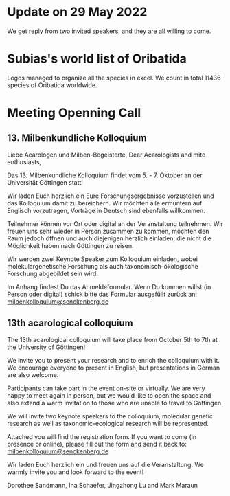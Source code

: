 # Update on 29 May 2022
We get reply from two invited speakers, and they are all willing to come. 

# Subias's world list of Oribatida
Logos managed to organize all the species in excel. We count in total 11436 species of Oribatida worldwide.

# Meeting Openning Call
## 13. Milbenkundliche Kolloquium
Liebe Acarologen und Milben-Begeisterte, Dear Acarologists and mite enthusiasts, 
 
Das 13. Milbenkundliche Kolloquium findet vom 5. - 7. Oktober an der Universität Göttingen statt! 
 
Wir laden Euch herzlich ein Eure Forschungsergebnisse vorzustellen und das Kolloquium damit zu bereichern. Wir möchten alle ermuntern auf Englisch vorzutragen, Vorträge in Deutsch sind ebenfalls willkommen.
 
Teilnehmer können vor Ort oder digital an der Veranstaltung teilnehmen. Wir freuen uns sehr wieder in Person zusammen zu kommen, möchten den Raum jedoch öffnen und auch diejenigen herzlich einladen, die nicht die Möglichkeit haben nach Göttingen zu reisen.
 
Wir werden zwei Keynote Speaker zum Kolloquium einladen, wobei molekulargenetische Forschung als auch taxonomisch-ökologische Forschung abgebildet sein wird.
 
Im Anhang findest Du das Anmeldeformular. Wenn Du kommen willst (in Person oder digital) schick bitte das Formular ausgefüllt zurück an: milbenkolloquium@senckenberg.de
 
## 13th acarological colloquium
The 13th acarological colloquium will take place from October 5th to 7th at the University of Göttingen!
 
We invite you to present your research and to enrich the colloquium with it. We encourage everyone to present in English, but presentations in German are also welcome.
 
Participants can take part in the event on-site or virtually. We are very happy to meet again in person, but we would like to open the space and also extend a warm invitation to those who are unable to travel to Göttingen.
 
We will invite two keynote speakers to the colloquium, molecular genetic research as well as taxonomic-ecological research will be represented.

Attached you will find the registration form. If you want to come (in presence or online), please fill out the form and send it back to: milbenkolloquium@senckenberg.de

Wir laden Euch herzlich ein und freuen uns auf die Veranstaltung, We warmly invite you and look forward to the event!
 
Dorothee Sandmann, Ina Schaefer, Jingzhong Lu and Mark Maraun
